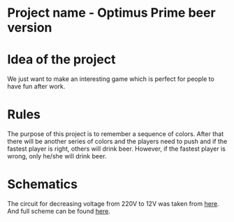 # Project name - Optimus Prime beer version

# Idea of the project
We just want to make an interesting game which is perfect for people to have fun after work.

# Rules
The purpose of this project is to remember a sequence of colors.
After that there will be another series of colors and the players need
to push and if the fastest player is right, others will drink beer.
However, if the fastest player is wrong, only he/she will drink beer.  

# Schematics
The circuit for decreasing voltage from 220V to 12V was taken from [here](https://howtomechatronics.com/tutorials/arduino/control-high-voltage-devices-arduino-relay-tutorial/). And full scheme can be found [here](https://drive.google.com/open?id=1eLCSliN0eeikoplY6JHye9F3WUqbxg_x).
